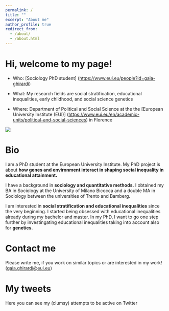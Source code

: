 ```yaml
---
permalink: /
title: ""
excerpt: "About me"
author_profile: true
redirect_from: 
  - /about/
  - /about.html
---
```



Hi, welcome to my page!
======


* Who:  [Sociology PhD student] (https://www.eui.eu/people?id=gaia-ghirardi)

* What:  My research fields are social stratification, educational inequalities, early childhood, and social science genetics 

* Where: Department of Political and Social Science at the the [European University Institute (EUI)] (https://www.eui.eu/en/academic-units/political-and-social-sciences) in Florence 

![](http://gaiaghirardi.github.io/images/bybike1.jpeg)


Bio
======


 I am a PhD student at the European University Institute. My PhD project is about **how genes and environment interact in shaping social inequality in educational attainment.** 

 I have a background in **sociology and quantitative methods.** I obtained my BA in Sociology at the University of Milano Bicocca and a double MA in Sociology between the universities of Trento and Bamberg. 

I am interested in **social stratification and educational inequalities** since the very beginning. I started being obsessed with educational inequalities already during my bachelor and master. In my PhD, I want to go one step further by investingating educational inequalities taking into account also for **genetics**. 


Contact me
======

Please write me, if you work on similar topics or are interested in my work! (gaia.ghirardi@eui.eu)


My tweets 
======

Here you can see my (clumsy) attempts to be active on Twitter 

<a class="twitter-timeline" data-tweet-limit="1" data-width="700"  align="center"  href="https://twitter.com/GaiaGhirardi?ref_src=twsrc%5Etfw"> </a> <script async src="https://platform.twitter.com/widgets.js" charset="utf-8"></script>


